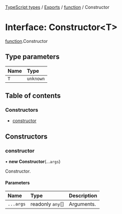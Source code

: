 [TypeScript types](../index.md) / [Exports](../modules.md) / [function](../modules/function.md) / Constructor

# Interface: Constructor<T\>

[function](../modules/function.md).Constructor

## Type parameters

| Name | Type |
| :------ | :------ |
| `T` | `unknown` |

## Table of contents

### Constructors

- [constructor](function.Constructor.md#constructor)

## Constructors

### constructor

• **new Constructor**(...`args`)

Constructor.

#### Parameters

| Name | Type | Description |
| :------ | :------ | :------ |
| `...args` | readonly `any`[] | Arguments. |
